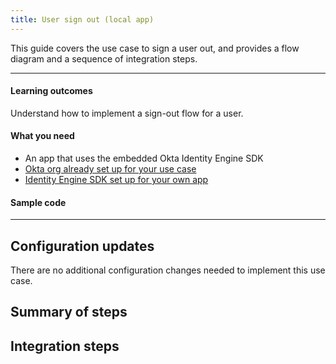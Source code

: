 ```yaml
---
title: User sign out (local app)
---
```


<ApiLifecycle access="ie" />

This guide covers the use case to sign a user out, and provides a flow diagram and a sequence of integration steps.

---

#### Learning outcomes

Understand how to implement a sign-out flow for a user.

#### What you need

* An app that uses the embedded Okta Identity Engine SDK
* [Okta org already set up for your use case](/docs/guides/oie-embedded-common-org-setup/)
* [Identity Engine SDK set up for your own app](/docs/guides/oie-embedded-common-download-setup-app/)

#### Sample code

<StackSnippet snippet="samplecode" />

---

## Configuration updates

There are no additional configuration changes needed to implement this use case.

## Summary of steps

<StackSnippet snippet="summaryofsteps" />

## Integration steps

<StackSnippet snippet="integrationsteps" />